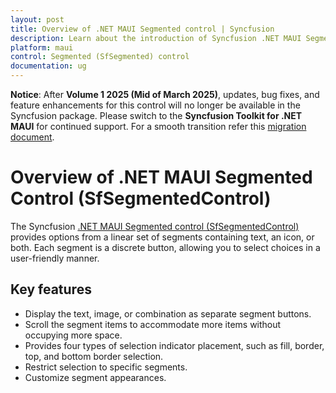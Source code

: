 ```yaml
---
layout: post
title: Overview of .NET MAUI Segmented control | Syncfusion
description: Learn about the introduction of Syncfusion .NET MAUI Segmented control (SfSegmentedControl) in mobile and desktop applications from a single shared codebase.
platform: maui
control: Segmented (SfSegmented) control
documentation: ug
---
```


**Notice**: After **Volume 1 2025 (Mid of March 2025)**, updates, bug fixes, and feature enhancements for this control will no longer be available in the Syncfusion package. Please switch to the **Syncfusion Toolkit for .NET MAUI** for continued support. For a smooth transition refer this [migration document](https://help.syncfusion.com/maui-toolkit/migration).

# Overview of .NET MAUI Segmented Control (SfSegmentedControl)

The Syncfusion [.NET MAUI Segmented control (SfSegmentedControl)](https://www.syncfusion.com/maui-controls/maui-segmented-control) provides options from a linear set of segments containing text, an icon, or both. Each segment is a discrete button, allowing you to select choices in a user-friendly manner.

## Key features 

* Display the text, image, or combination as separate segment buttons.
* Scroll the segment items to accommodate more items without occupying more space.
* Provides four types of selection indicator placement, such as fill, border, top, and bottom border selection.
* Restrict selection to specific segments.
* Customize segment appearances.